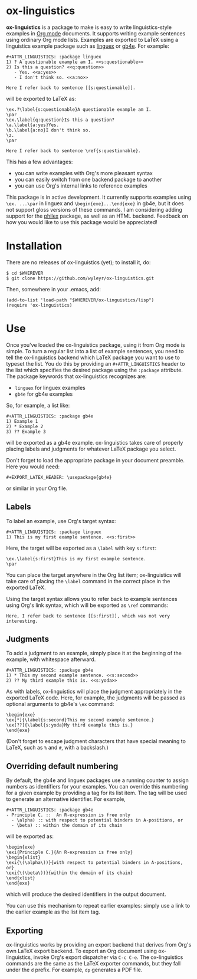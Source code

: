 # ox-linguistics
**ox-linguistics** is a package to make is easy to write linguistics-style
examples in [Org mode](https://orgmode.org) documents.  It supports
writing example sentences using ordinary Org mode lists. Examples are
exported to LaTeX using a linguistics example package such as
[linguex](http://www.ctan.org/pkg/linguex) or
[gb4e](http://www.ctan.org/pkg/gb4e). For example:

```Org
#+ATTR_LINGUISTICS: :package linguex
1) ? A questionable example am I. <<s:questionable>>
2) Is this a question? <<q:question>>
   - Yes. <<a:yes>>
   - I don't think so. <<a:no>>

Here I refer back to sentence [[s:questionable]].
```

will be exported to LaTeX as:

```TeX
\ex.?\label{s:questionable}A questionable example am I.
\par
\ex.\label{q:question}Is this a question?
\a.\label{a:yes}Yes.
\b.\label{a:no}I don't think so.
\z.
\par

Here I refer back to sentence \ref{s:questionable}.
```

This has a few advantages:
 - you can write examples with Org's more pleasant syntax
 - you can easily switch from one backend package to another
 - you can use Org's internal links to reference examples

This package is in active development. It currently supports examples
using `\ex. ...\par` in linguex and `\begin{exe}...\end{exe}` in gb4e,
but it does not support gloss versions of these commands. I am
considering adding support for the
[philex](http://www.ctan.org/pkg/philex) package, as well as an HTML
backend.  Feedback on how you would like to use this package would be
appreciated!

# Installation
There are no releases of ox-linguistics (yet); to install it, do:

    $ cd $WHEREVER
    $ git clone https://github.com/wyleyr/ox-linguistics.git
  
Then, somewhere in your .emacs, add:

```elisp
(add-to-list 'load-path "$WHEREVER/ox-linguistics/lisp")
(require 'ox-linguistics)
```

# Use
Once you've loaded the ox-linguistics package, using it from Org mode
is simple.  To turn a regular list into a list of example sentences,
you need to tell the ox-linguistics backend which LaTeX package you
want to use to typeset the list.  You do this by providing an
`#+ATTR_LINGUISTICS` header to the list which specifies the desired
package using the `:package` attribute.  The package keywords that
ox-linguistics recognizes are:
  - `linguex` for linguex examples
  - `gb4e` for gb4e examples
  
So, for example, a list like:
```Org
#+ATTR_LINGUISTICS: :package gb4e
1) Example 1
2) * Example 2
3) ?? Example 3
```
will be exported as a gb4e example.  ox-linguistics takes care of
properly placing labels and judgments for whatever LaTeX package you
select. 

Don't forget to load the appropriate package in your document
preamble.  Here you would need:
```Org
#+EXPORT_LATEX_HEADER: \usepackage{gb4e}
```
or similar in your Org file.

## Labels
To label an example, use Org's target syntax:

```Org
#+ATTR_LINGUISTICS: :package linguex
1) This is my first example sentence. <<s:first>>
```
Here, the target will be exported as a `\label` with key `s:first`:

```Tex
\ex.\label{s:first}This is my first example sentence.
\par
```

You can place the target anywhere in the Org list item; ox-linguistics
will take care of placing the `\label` command in the correct place in
the exported LaTeX.

Using the target syntax allows you to refer back to example sentences
using Org's link syntax, which will be exported as `\ref` commands:

```Org
Here, I refer back to sentence [[s:first]], which was not very interesting.
```

## Judgments
To add a judgment to an example, simply place it at the beginning of
the example, with whitespace afterward.

```Org
#+ATTR_LINGUISTICS: :package gb4e
1) * This my second example sentence. <<s:second>>
2) ?? My third example this is. <<s:yoda>>
```

As with labels, ox-linguistics will place the judgment appropriately
in the exported LaTeX code.  Here, for example, the judgments will be
passed as optional arguments to gb4e's `\ex` command:

```TeX
\begin{exe}
\ex[*]{\label{s:second}This my second example sentence.}
\ex[??]{\label{s:yoda}My third example this is.}
\end{exe}
```

(Don't forget to escape judgment characters that have special meaning
to LaTeX, such as `%` and `#`, with a backslash.)

## Overriding default numbering
By default, the gb4e and linguex packages use a running counter to
assign numbers as identifiers for your examples.  You can override
this numbering for a given example by providing a tag for its list
item.  The tag will be used to generate an alternative identifier.
For example,

```Org
#+ATTR_LINGUISTICS: :package gb4e
- Principle C. ::  An R-expression is free only
  - \alpha) :: with respect to potential binders in A-positions, or
  - \beta) :: within the domain of its chain
```
will be exported as:

```TeX
\begin{exe}
\exi{Principle C.}{An R-expression is free only}
\begin{xlist}
\exi{\(\alpha\))}{with respect to potential binders in A-positions, or}
\exi{\(\beta\))}{within the domain of its chain}
\end{xlist}
\end{exe}
```

which will produce the desired identifiers in the output document.

You can use this mechanism to repeat earlier examples: simply use a
link to the earlier example as the list item tag.

## Exporting
ox-linguistics works by providing an export backend that derives from
Org's own LaTeX export backend.  To export an Org document using
ox-linguistics, invoke Org's export dispatcher via `C-c C-e`.  The
ox-linguistics commands are the same as the LaTeX exporter commands,
but they fall under the `d` prefix.  For example, `dp` generates a PDF file.
